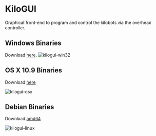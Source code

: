 # KiloGUI

Graphical front-end to program and control the kilobots via the overhead controller.

## Windows Binaries
Download [here][kilogui-binarywin32].
![kilogui-win32](https://raw.github.com/acornejo/kilogui/docs/gui-win32.png "kilogui win32 screenshot")

## OS X 10.9 Binaries
Download [here][kilogui-binaryosx]

![kilogui-osx](https://raw.github.com/acornejo/kilogui/docs/gui-osx.png "kilogui osx screenshot")

## Debian Binaries

Download [amd64][kilogui-binarydeb64]

![kilogui-linux](https://raw.github.com/acornejo/kilogui/docs/gui-linux.png "kilogui linux screenshot")

[kilogui-binarywin32]:https://github.com/acornejo/kilogui/releases/download/v0.1/kilogui-win32.zip
[kilogui-binaryosx]:https://github.com/acornejo/kilogui/releases/download/v0.1/kilogui-osx.dmg
[kilogui-binarydeb64]:https://github.com/acornejo/kilogui/releases/download/v0.1/kilogui_1.0-1_amd64.deb
